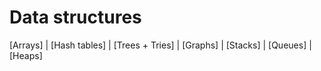 # Data structures

[Arrays] | [Hash tables] | [Trees + Tries] | [Graphs] | [Stacks] | [Queues] | [Heaps]

